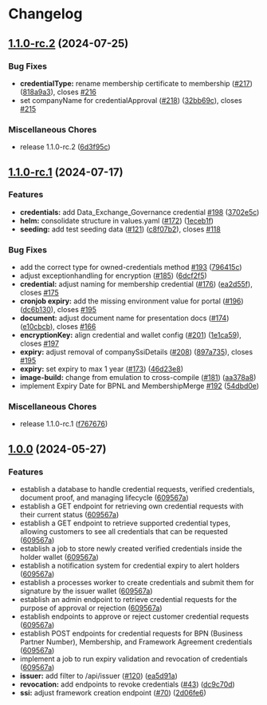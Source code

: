 # Changelog

## [1.1.0-rc.2](https://github.com/eclipse-tractusx/ssi-credential-issuer/compare/v1.1.0-rc.1...v1.1.0-rc.2) (2024-07-25)


### Bug Fixes

* **credentialType:** rename membership certificate to membership ([#217](https://github.com/eclipse-tractusx/ssi-credential-issuer/issues/217)) ([818a9a3](https://github.com/eclipse-tractusx/ssi-credential-issuer/commit/818a9a32090322d83cc7ed47e061922f9a1f3d03)), closes [#216](https://github.com/eclipse-tractusx/ssi-credential-issuer/issues/216)
* set companyName for credentialApproval ([#218](https://github.com/eclipse-tractusx/ssi-credential-issuer/issues/218)) ([32bb69c](https://github.com/eclipse-tractusx/ssi-credential-issuer/commit/32bb69ce1364da275cd8538b6fc5b5a75e62961a)), closes [#215](https://github.com/eclipse-tractusx/ssi-credential-issuer/issues/215)


### Miscellaneous Chores

* release 1.1.0-rc.2 ([6d3f95c](https://github.com/eclipse-tractusx/ssi-credential-issuer/commit/6d3f95c3741106373a30ff6b79d98c12f05b14d0))

## [1.1.0-rc.1](https://github.com/eclipse-tractusx/ssi-credential-issuer/compare/v1.0.0...v1.1.0-rc.1) (2024-07-17)


### Features

* **credentials:** add Data_Exchange_Governance credential [#198](https://github.com/eclipse-tractusx/ssi-credential-issuer/issues/198) ([3702e5c](https://github.com/eclipse-tractusx/ssi-credential-issuer/commit/3702e5c5f91e67cf1f84f9f03e549968f7e168b0))
* **helm:** consolidate structure in values.yaml  ([#172](https://github.com/eclipse-tractusx/ssi-credential-issuer/issues/172)) ([1eceb1f](https://github.com/eclipse-tractusx/ssi-credential-issuer/commit/1eceb1fbc659d567fa762d6014f67b8fa08e2eed))
* **seeding:** add test seeding data ([#121](https://github.com/eclipse-tractusx/ssi-credential-issuer/issues/121)) ([c8f07b2](https://github.com/eclipse-tractusx/ssi-credential-issuer/commit/c8f07b25772f6bc35603439aad594b7a4b474356)), closes [#118](https://github.com/eclipse-tractusx/ssi-credential-issuer/issues/118)


### Bug Fixes

* add the correct type for owned-credentials method [#193](https://github.com/eclipse-tractusx/ssi-credential-issuer/issues/193) ([796415c](https://github.com/eclipse-tractusx/ssi-credential-issuer/commit/796415c05324bcf9d5f48b1cbf9dadda6ec23704))
* adjust exceptionhandling for encryption ([#185](https://github.com/eclipse-tractusx/ssi-credential-issuer/issues/185)) ([6dcf2f5](https://github.com/eclipse-tractusx/ssi-credential-issuer/commit/6dcf2f5c0eb0937042061e4d0420bddd29d4d26f))
* **credential:** adjust naming for membership credential ([#176](https://github.com/eclipse-tractusx/ssi-credential-issuer/issues/176)) ([ea2d55f](https://github.com/eclipse-tractusx/ssi-credential-issuer/commit/ea2d55fb27dd4ff057b791ed6941d94af4b8d650)), closes [#175](https://github.com/eclipse-tractusx/ssi-credential-issuer/issues/175)
* **cronjob expiry:** add the missing environment value for portal ([#196](https://github.com/eclipse-tractusx/ssi-credential-issuer/issues/196)) ([dc6b130](https://github.com/eclipse-tractusx/ssi-credential-issuer/commit/dc6b13002797dd733694f046f4ec19bc476ecc4e)), closes [#195](https://github.com/eclipse-tractusx/ssi-credential-issuer/issues/195)
* **document:** adjust document name for presentation docs ([#174](https://github.com/eclipse-tractusx/ssi-credential-issuer/issues/174)) ([e10cbcb](https://github.com/eclipse-tractusx/ssi-credential-issuer/commit/e10cbcbb03d11e03f9ae5219e1a0163dbf88b280)), closes [#166](https://github.com/eclipse-tractusx/ssi-credential-issuer/issues/166)
* **encryptionKey:** align credential and wallet config ([#201](https://github.com/eclipse-tractusx/ssi-credential-issuer/issues/201)) ([1e1ca59](https://github.com/eclipse-tractusx/ssi-credential-issuer/commit/1e1ca59ffcb60ce55c2c68da31c889d8cd490939)), closes [#197](https://github.com/eclipse-tractusx/ssi-credential-issuer/issues/197)
* **expiry:** adjust removal of companySsiDetails ([#208](https://github.com/eclipse-tractusx/ssi-credential-issuer/issues/208)) ([897a735](https://github.com/eclipse-tractusx/ssi-credential-issuer/commit/897a7350f39d378338e411c9b3083218634eac93)), closes [#195](https://github.com/eclipse-tractusx/ssi-credential-issuer/issues/195)
* **expiry:** set expiry to max 1 year ([#173](https://github.com/eclipse-tractusx/ssi-credential-issuer/issues/173)) ([46d23e8](https://github.com/eclipse-tractusx/ssi-credential-issuer/commit/46d23e8cfb192b6cd1aece437d348d42b88d54dd))
* **image-build:** change from emulation to cross-compile ([#181](https://github.com/eclipse-tractusx/ssi-credential-issuer/issues/181)) ([aa378a8](https://github.com/eclipse-tractusx/ssi-credential-issuer/commit/aa378a8849ce10aee523bd3c998c49ab33e943cc))
* implement Expiry Date for BPNL and MembershipMerge [#192](https://github.com/eclipse-tractusx/ssi-credential-issuer/issues/192) ([54dbd0e](https://github.com/eclipse-tractusx/ssi-credential-issuer/commit/54dbd0e374ca2e0da41ce63c91ee626c57059888))


### Miscellaneous Chores

* release 1.1.0-rc.1 ([f767676](https://github.com/eclipse-tractusx/ssi-credential-issuer/commit/f7676767ef475142bb374935fc13d7b8eadf99a0))

## [1.0.0](https://github.com/eclipse-tractusx/ssi-credential-issuer/compare/v1.0.0...v1.0.0) (2024-05-27)

### Features

* establish a database to handle credential requests, verified credentials, document proof, and managing lifecycle ([609567a](https://github.com/eclipse-tractusx/ssi-credential-issuer/commit/609567a6131fdcb1f12ea8a6653b5dbc9963816e))
* establish a GET endpoint for retrieving own credential requests with their current status ([609567a](https://github.com/eclipse-tractusx/ssi-credential-issuer/commit/609567a6131fdcb1f12ea8a6653b5dbc9963816e))
* establish a GET endpoint to retrieve supported credential types, allowing customers to see all credentials that can be requested ([609567a](https://github.com/eclipse-tractusx/ssi-credential-issuer/commit/609567a6131fdcb1f12ea8a6653b5dbc9963816e))
* establish a job to store newly created verified credentials inside the holder wallet ([609567a](https://github.com/eclipse-tractusx/ssi-credential-issuer/commit/609567a6131fdcb1f12ea8a6653b5dbc9963816e))
* establish a notification system for credential expiry to alert holders ([609567a](https://github.com/eclipse-tractusx/ssi-credential-issuer/commit/609567a6131fdcb1f12ea8a6653b5dbc9963816e))
* establish a processes worker to create credentials and submit them for signature by the issuer wallet ([609567a](https://github.com/eclipse-tractusx/ssi-credential-issuer/commit/609567a6131fdcb1f12ea8a6653b5dbc9963816e))
* establish an admin endpoint to retrieve credential requests for the purpose of approval or rejection ([609567a](https://github.com/eclipse-tractusx/ssi-credential-issuer/commit/609567a6131fdcb1f12ea8a6653b5dbc9963816e))
* establish endpoints to approve or reject customer credential requests ([609567a](https://github.com/eclipse-tractusx/ssi-credential-issuer/commit/609567a6131fdcb1f12ea8a6653b5dbc9963816e))
* establish POST endpoints for credential requests for BPN (Business Partner Number), Membership, and Framework Agreement credentials ([609567a](https://github.com/eclipse-tractusx/ssi-credential-issuer/commit/609567a6131fdcb1f12ea8a6653b5dbc9963816e))
* implement a job to run expiry validation and revocation of credentials ([609567a](https://github.com/eclipse-tractusx/ssi-credential-issuer/commit/609567a6131fdcb1f12ea8a6653b5dbc9963816e))
* **issuer:** add filter to /api/issuer ([#120](https://github.com/eclipse-tractusx/ssi-credential-issuer/issues/120)) ([ea5d91a](https://github.com/eclipse-tractusx/ssi-credential-issuer/commit/ea5d91a30b18d70c0bcc46555141db6762f6af56))
* **revocation:** add endpoints to revoke credentials ([#43](https://github.com/eclipse-tractusx/ssi-credential-issuer/issues/43)) ([dc9c70d](https://github.com/eclipse-tractusx/ssi-credential-issuer/commit/dc9c70da4c0bcba979c71b5c636526c13041c774))
* **ssi:** adjust framework creation endpoint ([#70](https://github.com/eclipse-tractusx/ssi-credential-issuer/issues/70)) ([2d06fe6](https://github.com/eclipse-tractusx/ssi-credential-issuer/commit/2d06fe65365b644a209900a464c6823cb0db372e))
